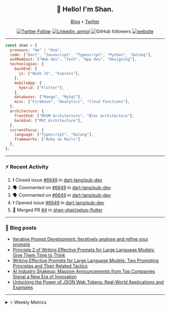 <h2 align="center">👋 Hello! I'm Shan.</h2>
<p align="center">
  <a href="https://medium.com/feed/@shan-shaji">Blog</a> •
  <a href="https://twitter.com/intent/follow?screen_name=shan__shaji">Twitter</a>
</p>

<p align="center"><a href="https://twitter.com/intent/follow?screen_name=shan__shaji"><img src="https://img.shields.io/twitter/follow/shan__shaji?style=flat" alt="Twitter Follow"></a>
<a href="https://www.linkedin.com/in/shan-shaji/"><img src="https://img.shields.io/badge/shan-shaji?style=flat-square&amp;logo=Linkedin&amp;logoColor=white&amp;link=https://www.linkedin.com/in/shan-shaji/" alt="Linkedin: anmol"></a>
<img src="https://img.shields.io/github/followers/shan-shaji?label=Follow&amp;style=social" alt="GitHub followers">
<a href="http://shan-shaji.github.io/"><img src="https://img.shields.io/badge/Website-46a2f1.svg?&amp;style=flat-square&amp;logo=Google-Chrome&amp;logoColor=white&amp;link=http://shan-shaji.github.io/" alt="website"></a></p>

<hr>

```javascript
const shan = {
  pronouns: "He" | "Him",
  code: ["Dart", "Javascript", "Typescript", "Python", "Golang"],
  askMeAbout: ["Web dev", "Tech", "App dev", "Designing"],
  technologies: {
    backEnd: {
      js: ["Node JS", "Express"],
    },
    mobileApp: {
      hybrid: ["Flutter"],
    },
    databases: ["Mongo", "MySql"],
    misc: ["Firebase", "Analytics", "Cloud Functions"],
  },
  architecture: {
    frontEnd: ["MVVM Architecture", "Bloc Architecture"],
    backEnd: ["MVC Architecture"],
  },
  currentFocus: {
    language: ["Typescript", "Golang"],
    frameworks: ["Ruby on Rails"]
  },
};
```

---

### ⚡ Recent Activity

<!--START_SECTION:activity-->
1. ❗️ Closed issue [#6649](https://github.com/dart-lang/pub-dev/issues/6649) in [dart-lang/pub-dev](https://github.com/dart-lang/pub-dev)
2. 🗣 Commented on [#6649](https://github.com/dart-lang/pub-dev/issues/6649) in [dart-lang/pub-dev](https://github.com/dart-lang/pub-dev)
3. 🗣 Commented on [#6649](https://github.com/dart-lang/pub-dev/issues/6649) in [dart-lang/pub-dev](https://github.com/dart-lang/pub-dev)
4. ❗️ Opened issue [#6649](https://github.com/dart-lang/pub-dev/issues/6649) in [dart-lang/pub-dev](https://github.com/dart-lang/pub-dev)
5. 🎉 Merged PR [#4](https://github.com/shan-shaji/setup-flutter/pull/4) in [shan-shaji/setup-flutter](https://github.com/shan-shaji/setup-flutter)
<!--END_SECTION:activity-->

---

### 📕 Blog posts

<!-- BLOG-POST-LIST:START -->
- [Iterative Prompt Development: Iteratively analyse and refine your prompts](https://dev.to/shanshaji/iterative-prompt-development-iteratively-analyse-and-refine-your-prompts-3ibl)
- [Principle 2 of Writing Effective Prompts for Large Language Models: Give Them Time to Think](https://dev.to/shanshaji/principle-2-of-writing-effective-prompts-for-large-language-models-give-them-time-to-think-25j3)
- [Writing Effective Prompts for Large Language Models: Two Prompting Principles and Their Related Tactics](https://dev.to/shanshaji/writing-effective-prompts-for-large-language-models-two-prompting-principles-and-their-related-tactics-151a)
- [AI Industry Shakeup: Massive Announcements from Top Companies Signal a New Era of Innovation](https://dev.to/shanshaji/ai-industry-shakeup-massive-announcements-from-top-companies-signal-a-new-era-of-innovation-pj7)
- [Unlocking the Power of JSON Web Tokens: Real-World Applications and Examples](https://dev.to/shanshaji/unlocking-the-power-of-json-web-tokens-real-world-applications-and-examples-1m30)
<!-- BLOG-POST-LIST:END -->

<hr>
<details>
    <summary>⚡ Weekly Metrics</summary>
    <p>
    
<!--START_SECTION:waka-->
![Code Time](http://img.shields.io/badge/Code%20Time-2%2C112%20hrs%202%20mins-blue)

![Profile Views](http://img.shields.io/badge/Profile%20Views-9-blue)

**🐱 My GitHub Data** 

> 📦 ? Used in GitHub's Storage 
 > 
> 🏆 334 Contributions in the Year 2023
 > 
> 💼 Opted to Hire
 > 
> 📜 135 Public Repositories 
 > 
> 🔑 0 Private Repositories 
 > 
**I'm a Night 🦉** 

```text
🌞 Morning                4417 commits        ███░░░░░░░░░░░░░░░░░░░░░░   11.44 % 
🌆 Daytime                10424 commits       ███████░░░░░░░░░░░░░░░░░░   27.01 % 
🌃 Evening                17723 commits       ███████████░░░░░░░░░░░░░░   45.92 % 
🌙 Night                  6032 commits        ████░░░░░░░░░░░░░░░░░░░░░   15.63 % 
```
📅 **I'm Most Productive on Thursday** 

```text
Monday                   5462 commits        ████░░░░░░░░░░░░░░░░░░░░░   14.15 % 
Tuesday                  6175 commits        ████░░░░░░░░░░░░░░░░░░░░░   16.00 % 
Wednesday                4830 commits        ███░░░░░░░░░░░░░░░░░░░░░░   12.51 % 
Thursday                 8169 commits        █████░░░░░░░░░░░░░░░░░░░░   21.17 % 
Friday                   6669 commits        ████░░░░░░░░░░░░░░░░░░░░░   17.28 % 
Saturday                 3563 commits        ██░░░░░░░░░░░░░░░░░░░░░░░   09.23 % 
Sunday                   3728 commits        ██░░░░░░░░░░░░░░░░░░░░░░░   09.66 % 
```


📊 **This Week I Spent My Time On** 

```text
🕑︎ Time Zone: Asia/Kolkata

💬 Programming Languages: 
Dart                     16 hrs 39 mins      ███████████░░░░░░░░░░░░░░   42.49 % 
TypeScript               10 hrs 3 mins       ██████░░░░░░░░░░░░░░░░░░░   25.65 % 
YAML                     7 hrs 30 mins       █████░░░░░░░░░░░░░░░░░░░░   19.16 % 
Bash                     1 hr 30 mins        █░░░░░░░░░░░░░░░░░░░░░░░░   03.85 % 
Text                     1 hr 12 mins        █░░░░░░░░░░░░░░░░░░░░░░░░   03.08 % 

🔥 Editors: 
Android Studio           26 hrs 31 mins      █████████████████░░░░░░░░   67.63 % 
VS Code                  12 hrs 41 mins      ████████░░░░░░░░░░░░░░░░░   32.37 % 

🐱‍💻 Projects: 
turbo-flutter            25 hrs 56 mins      █████████████████░░░░░░░░   66.14 % 
homeday-functions        9 hrs 19 mins       ██████░░░░░░░░░░░░░░░░░░░   23.79 % 
shan-shaji.github.io     1 hr 26 mins        █░░░░░░░░░░░░░░░░░░░░░░░░   03.67 % 
bard-in-menu             41 mins             ░░░░░░░░░░░░░░░░░░░░░░░░░   01.75 % 
turbo                    35 mins             ░░░░░░░░░░░░░░░░░░░░░░░░░   01.49 % 

💻 Operating System: 
Mac                      39 hrs 13 mins      █████████████████████████   100.00 % 
```

**I Mostly Code in Dart** 

```text
Dart                     53 repos            ███████████░░░░░░░░░░░░░░   45.69 % 
Python                   5 repos             █░░░░░░░░░░░░░░░░░░░░░░░░   04.31 % 
Ruby                     3 repos             █░░░░░░░░░░░░░░░░░░░░░░░░   02.59 % 
Go                       3 repos             █░░░░░░░░░░░░░░░░░░░░░░░░   02.59 % 
Shell                    1 repo              ░░░░░░░░░░░░░░░░░░░░░░░░░   00.86 % 
```




 Last Updated on 23/05/2023 18:48:55 UTC
<!--END_SECTION:waka-->

</p>
 </details>
